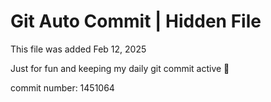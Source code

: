 # Git Auto Commit | Hidden File

This file was added Feb 12, 2025

Just for fun and keeping my daily git commit active 🤪

commit number: 1451064
